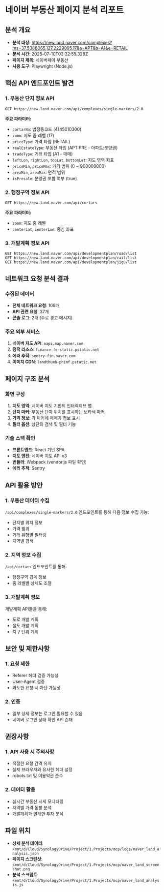 # 네이버 부동산 페이지 분석 리포트

## 분석 개요
- **분석 대상**: https://new.land.naver.com/complexes?ms=37.5388065,127.2229095,17&a=APT&b=A1&e=RETAIL
- **분석 시간**: 2025-07-10T03:32:55.328Z
- **페이지 제목**: 네이버페이 부동산
- **사용 도구**: Playwright (Node.js)

## 핵심 API 엔드포인트 발견

### 1. 부동산 단지 정보 API
```
GET https://new.land.naver.com/api/complexes/single-markers/2.0
```

**주요 파라미터:**
- `cortarNo`: 법정동코드 (4145010300)
- `zoom`: 지도 줌 레벨 (17)
- `priceType`: 가격 타입 (RETAIL)
- `realEstateType`: 부동산 타입 (APT:PRE - 아파트:분양권)
- `tradeType`: 거래 타입 (A1 - 매매)
- `leftLon`, `rightLon`, `topLat`, `bottomLat`: 지도 영역 좌표
- `priceMin`, `priceMax`: 가격 범위 (0 ~ 900000000)
- `areaMin`, `areaMax`: 면적 범위
- `isPresale`: 분양권 포함 여부 (true)

### 2. 행정구역 정보 API
```
GET https://new.land.naver.com/api/cortars
```

**주요 파라미터:**
- `zoom`: 지도 줌 레벨
- `centerLat`, `centerLon`: 중심 좌표

### 3. 개발계획 정보 API
```
GET https://new.land.naver.com/api/developmentplan/road/list
GET https://new.land.naver.com/api/developmentplan/rail/list
GET https://new.land.naver.com/api/developmentplan/jigu/list
```

## 네트워크 요청 분석 결과

### 수집된 데이터
- **전체 네트워크 요청**: 109개
- **API 관련 요청**: 37개
- **콘솔 로그**: 2개 (주로 경고 메시지)

### 주요 외부 서비스
1. **네이버 지도 API**: `oapi.map.naver.com`
2. **정적 리소스**: `finance-fe-static.pstatic.net`
3. **에러 추적**: `sentry-fin.naver.com`
4. **이미지 CDN**: `landthumb-phinf.pstatic.net`

## 페이지 구조 분석

### 화면 구성
1. **지도 영역**: 네이버 지도 기반의 인터랙티브 맵
2. **단지 마커**: 부동산 단지 위치를 표시하는 보라색 마커
3. **가격 정보**: 각 마커에 매매가 정보 표시
4. **필터 옵션**: 상단의 검색 및 필터 기능

### 기술 스택 확인
- **프론트엔드**: React 기반 SPA
- **지도 엔진**: 네이버 지도 API v3
- **번들러**: Webpack (vendor.js 파일 확인)
- **에러 추적**: Sentry

## API 활용 방안

### 1. 부동산 데이터 수집
`/api/complexes/single-markers/2.0` 엔드포인트를 통해 다음 정보 수집 가능:
- 단지별 위치 정보
- 가격 범위
- 거래 유형별 필터링
- 지역별 검색

### 2. 지역 정보 수집
`/api/cortars` 엔드포인트를 통해:
- 행정구역 경계 정보
- 줌 레벨별 상세도 조절

### 3. 개발계획 정보
개발계획 API들을 통해:
- 도로 개발 계획
- 철도 개발 계획
- 지구 단위 계획

## 보안 및 제한사항

### 1. 요청 제한
- Referer 헤더 검증 가능성
- User-Agent 검증
- 과도한 요청 시 차단 가능성

### 2. 인증
- 일부 상세 정보는 로그인 필요할 수 있음
- 네이버 로그인 상태 확인 API 존재

## 권장사항

### 1. API 사용 시 주의사항
- 적절한 요청 간격 유지
- 실제 브라우저와 유사한 헤더 설정
- robots.txt 및 이용약관 준수

### 2. 데이터 활용
- 실시간 부동산 시세 모니터링
- 지역별 가격 동향 분석
- 개발계획과 연계한 투자 분석

## 파일 위치
- **상세 분석 데이터**: `/mnt/d/Cloud/SynologyDrive/Project/1.Projects/mcp/logs/naver_land_analysis.json`
- **페이지 스크린샷**: `/mnt/d/Cloud/SynologyDrive/Project/1.Projects/mcp/naver_land_screenshot.png`
- **분석 스크립트**: `/mnt/d/Cloud/SynologyDrive/Project/1.Projects/mcp/naver_land_analysis.js`